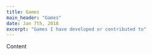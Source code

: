 ```yaml
---
title: Games
main_header: "Games"
date: Jan 7th, 2018
excerpt: "Games I have developed or contributed to"
---
```

Content